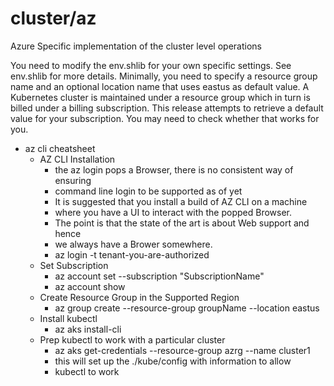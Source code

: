 # cluster/az
Azure Specific implementation of the cluster level operations

You need to modify the env.shlib for your own
specific settings. See env.shlib for more details.
Minimally, you need to specify a resource group name and
an optional location name that uses eastus as default value.
A Kubernetes cluster is maintained under a resource group
which in turn is billed under a billing subscription. 
This release attempts to retrieve a default value for your
subscription. You may need to check whether that
works for you.

* az cli cheatsheet
	* AZ CLI Installation
		* the az login pops a Browser, there is no consistent way of ensuring
		* command line login to be supported as of yet
		* It is suggested that you install a build of AZ CLI on a machine
		* where you have a UI to interact with the popped Browser.
		* The point is that the state of the art is about Web support and hence
		* we always have a Brower somewhere.
		* az login -t tenant-you-are-authorized
	* Set Subscription
		* az account set --subscription "SubscriptionName"
		* az account show
	* Create Resource Group in the Supported Region
		* az group create --resource-group groupName --location eastus
	* Install kubectl 
		* az aks install-cli
	* Prep kubectl to work with a particular cluster
		* az aks get-credentials --resource-group azrg --name cluster1
		* this will set up the ./kube/config with information to allow
		* kubectl to work
